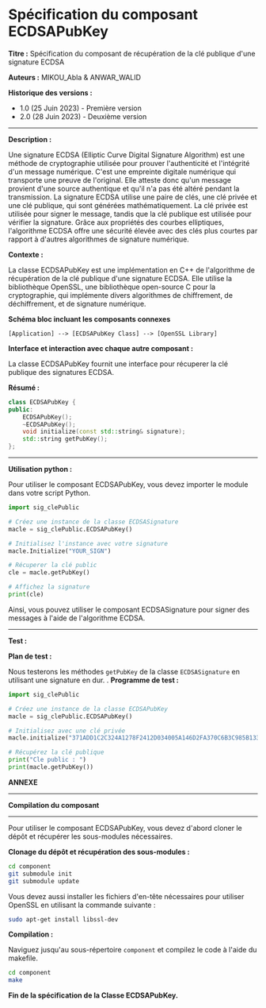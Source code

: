 # Spécification du composant ECDSAPubKey

**Titre :** Spécification du composant de récupération de la clé publique d'une signature ECDSA

**Auteurs :** MIKOU_Abla & ANWAR_WALID

**Historique des versions :**

- 1.0 (25 Juin 2023) - Première version
- 2.0 (28 Juin 2023) - Deuxième version

---

**Description :**

Une signature ECDSA (Elliptic Curve Digital Signature Algorithm) est une méthode de cryptographie utilisée pour prouver l'authenticité et l'intégrité d'un message numérique. C'est une empreinte digitale numérique qui transporte une preuve de l'original. Elle atteste donc qu'un message provient d'une source authentique et qu'il n'a pas été altéré pendant la transmission. La signature ECDSA utilise une paire de clés, une clé privée et une clé publique, qui sont générées mathématiquement. La clé privée est utilisée pour signer le message, tandis que la clé publique est utilisée pour vérifier la signature. Grâce aux propriétés des courbes elliptiques, l'algorithme ECDSA offre une sécurité élevée avec des clés plus courtes par rapport à d'autres algorithmes de signature numérique.

**Contexte :**

La classe ECDSAPubKey est une implémentation en C++ de l'algorithme de récupération de la clé publique d'une signature ECDSA. Elle utilise la bibliothèque OpenSSL, une bibliothèque open-source C pour la cryptographie, qui implémente divers algorithmes de chiffrement, de déchiffrement, et de signature numérique.

**Schéma bloc incluant les composants connexes**

```
[Application] --> [ECDSAPubKey Class] --> [OpenSSL Library]
```

**Interface et interaction avec chaque autre composant :**

La classe ECDSAPubKey fournit une interface pour récuperer la clé publique des signatures ECDSA.

**Résumé :**

```cpp
class ECDSAPubKey {
public:
    ECDSAPubKey();
    ~ECDSAPubKey();
    void initialize(const std::string& signature);
    std::string getPubKey();
};
```
---


**Utilisation python :**

Pour utiliser le composant ECDSAPubKey, vous devez importer le module dans votre script Python.

```python
import sig_clePublic

# Créez une instance de la classe ECDSASignature
macle = sig_clePublic.ECDSAPubKey()

# Initialisez l'instance avec votre signature
macle.Initialize("YOUR_SIGN")

# Récuperer la clé public
cle = macle.getPubKey()

# Affichez la signature
print(cle)
```
Ainsi, vous pouvez utiliser le composant ECDSASignature pour signer des messages à l'aide de l'algorithme ECDSA.


---

**Test :**

**Plan de test :**

Nous testerons les méthodes `getPubKey` de la classe `ECDSASignature` en utilisant une signature en dur.
.
**Programme de test :**

```python
import sig_clePublic

# Créez une instance de la classe ECDSAPubKey
macle = sig_clePublic.ECDSAPubKey()

# Initialisez avec une clé privée
macle.initialize("371ADD1C2C324A1278F2412D034005A146D2FA370C6B3C985B133D5C4D97A062EA7FDB202C01DAF04043099544354763290572416B8E22B6B8FF7ED101F6A3C7")

# Récupérez la clé publique
print("Cle public : ")
print(macle.getPubKey())
```

**ANNEXE**

---

**Compilation du composant**

---

Pour utiliser le composant ECDSAPubKey, vous devez d'abord cloner le dépôt et récupérer les sous-modules nécessaires.

**Clonage du dépôt et récupération des sous-modules :**

```bash
cd component
git submodule init
git submodule update
```
Vous devez aussi installer les fichiers d'en-tête nécessaires pour utiliser OpenSSL en utilisant la commande suivante :

```bash
sudo apt-get install libssl-dev
```

**Compilation :**

Naviguez jusqu'au sous-répertoire `component` et compilez le code à l'aide du makefile.

```bash
cd component 
make
```

**Fin de la spécification de la Classe ECDSAPubKey.**